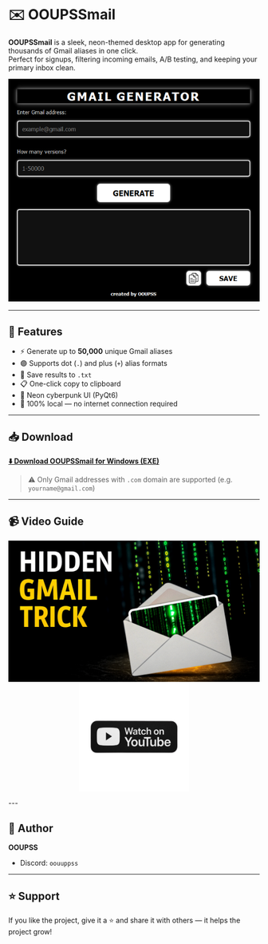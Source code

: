 # ✉️ OOUPSSmail

**OOUPSSmail** is a sleek, neon-themed desktop app for generating thousands of Gmail aliases in one click.  
Perfect for signups, filtering incoming emails, A/B testing, and keeping your primary inbox clean.

![UI Screenshot](https://github.com/OOUPSS/OOUPSSmail/blob/main/screenshot.png?raw=true)

---

## 🚀 Features

- ⚡ Generate up to **50,000** unique Gmail aliases
- 🟣 Supports dot (`.`) and plus (`+`) alias formats
- 💾 Save results to `.txt`
- 📋 One-click copy to clipboard
- 🖤 Neon cyberpunk UI (PyQt6)
- 🔐 100% local — no internet connection required

---

## 📥 Download

**[⬇️ Download OOUPSSmail for Windows (EXE)](https://github.com/OOUPSS/OOUPSSmail/releases/latest/download/OUPSmail.exe)**

> ⚠️ Only Gmail addresses with `.com` domain are supported (e.g. `yourname@gmail.com`)

---
## 📹 Video Guide

<p align="center">
  <a href="https://youtu.be/GChlI9eNX2I?si=wFXwWaGXsqK0L-9C" style="text-decoration: none;">
    <img src="https://github.com/OOUPSS/OOUPSSmail/blob/main/ytic.png?raw=true" alt="YouTube Preview" width="640" style="margin: 0; padding: 0; display: block;" />
    <img src="https://github.com/OOUPSS/OOUPSSmail/blob/main/WtchYt.png?raw=true" alt="Watch on YouTube Button" width="220" style="margin: 0; padding: 0; display: block;" />
  </a>
</p>
---

## 👤 Author

**OOUPSS**

- Discord: `oouuppss`

---

## ⭐ Support

If you like the project, give it a ⭐ and share it with others — it helps the project grow!
